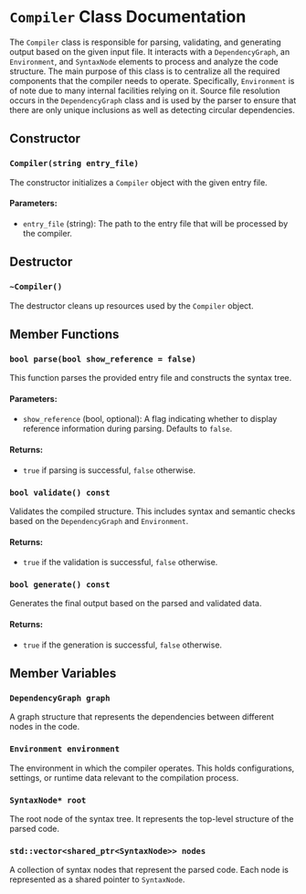 # `Compiler` Class Documentation

The `Compiler` class is responsible for parsing, validating, and generating output based on the given input file. 
It interacts with a `DependencyGraph`, an `Environment`, and `SyntaxNode` elements to process and analyze the code structure.
The main purpose of this class is to centralize all the required components that the compiler needs to
operate. Specifically, `Environment` is of note due to many internal facilities relying on it. Source
file resolution occurs in the `DependencyGraph` class and is used by the parser to ensure that there
are only unique inclusions as well as detecting circular dependencies.

## Constructor

### `Compiler(string entry_file)`

The constructor initializes a `Compiler` object with the given entry file.

#### Parameters:
- `entry_file` (string): The path to the entry file that will be processed by the compiler.

## Destructor

### `~Compiler()`

The destructor cleans up resources used by the `Compiler` object.

## Member Functions

### `bool parse(bool show_reference = false)`

This function parses the provided entry file and constructs the syntax tree.

#### Parameters:
- `show_reference` (bool, optional): A flag indicating whether to display reference information during parsing. Defaults to `false`.

#### Returns:
- `true` if parsing is successful, `false` otherwise.

### `bool validate() const`

Validates the compiled structure. This includes syntax and semantic checks based on the `DependencyGraph` and `Environment`.

#### Returns:
- `true` if the validation is successful, `false` otherwise.

### `bool generate() const`

Generates the final output based on the parsed and validated data.

#### Returns:
- `true` if the generation is successful, `false` otherwise.

## Member Variables

### `DependencyGraph graph`

A graph structure that represents the dependencies between different nodes in the code.

### `Environment environment`

The environment in which the compiler operates. This holds configurations, settings, or runtime data relevant to the compilation process.

### `SyntaxNode* root`

The root node of the syntax tree. It represents the top-level structure of the parsed code.

### `std::vector<shared_ptr<SyntaxNode>> nodes`

A collection of syntax nodes that represent the parsed code. Each node is represented as a shared pointer to `SyntaxNode`.

